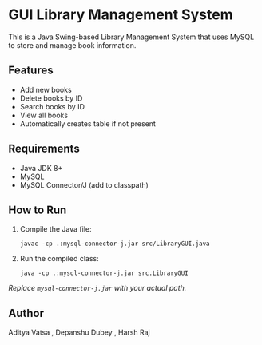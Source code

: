 # GUI Library Management System

This is a Java Swing-based Library Management System that uses MySQL to store and manage book information.

## Features

- Add new books
- Delete books by ID
- Search books by ID
- View all books
- Automatically creates table if not present

## Requirements

- Java JDK 8+
- MySQL
- MySQL Connector/J (add to classpath)

## How to Run

1. Compile the Java file:
   ```
   javac -cp .:mysql-connector-j.jar src/LibraryGUI.java
   ```

2. Run the compiled class:
   ```
   java -cp .:mysql-connector-j.jar src.LibraryGUI
   ```

*Replace `mysql-connector-j.jar` with your actual path.*

## Author

Aditya Vatsa , Depanshu Dubey , Harsh Raj
